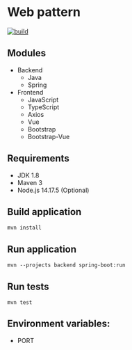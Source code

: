 # Web pattern

[![build](https://github.com/SamGTU-teams/project-pattern/actions/workflows/maven.yml/badge.svg)](https://github.com/SamGTU-teams/project-pattern/actions/workflows/maven.yml)

## Modules
- Backend
  - Java
  - Spring
- Frontend
  - JavaScript
  - TypeScript
  - Axios
  - Vue
  - Bootstrap
  - Bootstrap-Vue

## Requirements

- JDK 1.8
- Maven 3
- Node.js 14.17.5 (Optional)

## Build application

`mvn install`

## Run application

`mvn --projects backend spring-boot:run`

## Run tests

`mvn test`

## Environment variables:

- PORT